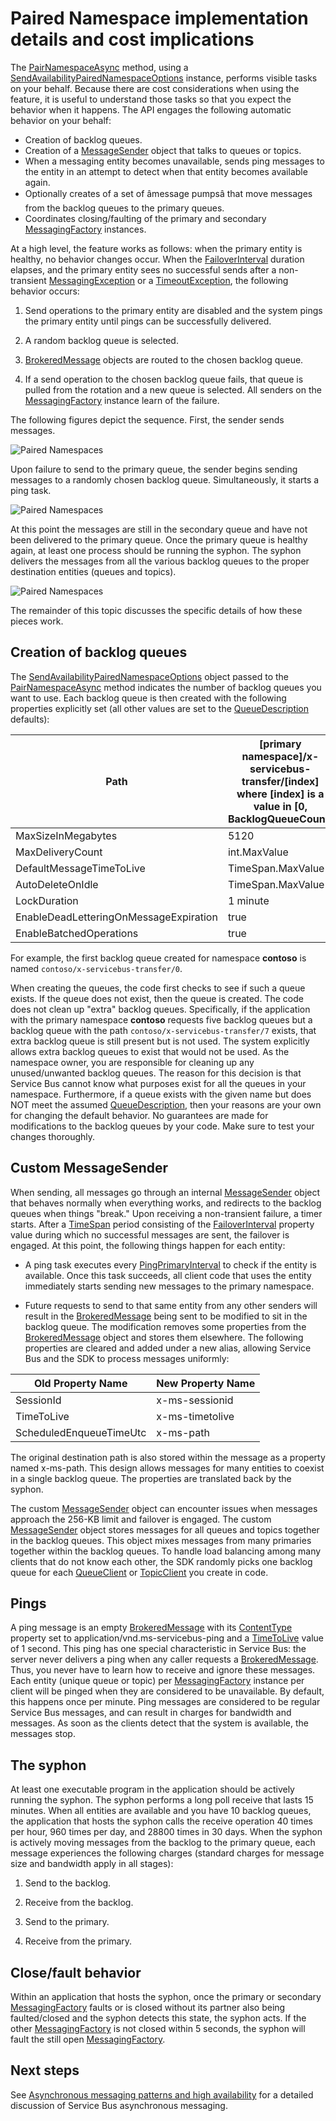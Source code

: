 <properties 
   pageTitle="Service Bus paired namespaces | Windows Azure"
   description="Paired namespace implementation details and cost"
   services="service-bus"
   documentationCenter="na"
   authors="sethmanheim"
   manager="timlt"
   editor="tysonn" /> 
<tags
	ms.service="service-bus"
	ms.date="12/28/2015"
	wacn.date=""/>

# Paired Namespace implementation details and cost implications

The [PairNamespaceAsync][] method, using a [SendAvailabilityPairedNamespaceOptions][] instance, performs visible tasks on your behalf. Because there are cost considerations when using the feature, it is useful to understand those tasks so that you expect the behavior when it happens. The API engages the following automatic behavior on your behalf:

-   Creation of backlog queues.
-   Creation of a [MessageSender][] object that talks to queues or topics.
-   When a messaging entity becomes unavailable, sends ping messages to the entity in an attempt to detect when that entity becomes available again.
-   Optionally creates of a set of âmessage pumpsâ that move messages from the backlog queues to the primary queues.
-   Coordinates closing/faulting of the primary and secondary [MessagingFactory][] instances.

At a high level, the feature works as follows: when the primary entity is healthy, no behavior changes occur. When the [FailoverInterval][] duration elapses, and the primary entity sees no successful sends after a non-transient [MessagingException][] or a [TimeoutException][], the following behavior occurs:

1.  Send operations to the primary entity are disabled and the system pings the primary entity until pings can be successfully delivered.

2.  A random backlog queue is selected.

3.  [BrokeredMessage][] objects are routed to the chosen backlog queue.

4.  If a send operation to the chosen backlog queue fails, that queue is pulled from the rotation and a new queue is selected. All senders on the [MessagingFactory][] instance learn of the failure.

The following figures depict the sequence. First, the sender sends messages.

![Paired Namespaces][0]

Upon failure to send to the primary queue, the sender begins sending messages to a randomly chosen backlog queue. Simultaneously, it starts a ping task.

![Paired Namespaces][1]

At this point the messages are still in the secondary queue and have not been delivered to the primary queue. Once the primary queue is healthy again, at least one process should be running the syphon. The syphon delivers the messages from all the various backlog queues to the proper destination entities (queues and topics).

![Paired Namespaces][2]

The remainder of this topic discusses the specific details of how these pieces work.

## Creation of backlog queues

The [SendAvailabilityPairedNamespaceOptions][] object passed to the [PairNamespaceAsync][] method indicates the number of backlog queues you want to use. Each backlog queue is then created with the following properties explicitly set (all other values are set to the [QueueDescription][] defaults):

| Path                                   | [primary namespace]/x-servicebus-transfer/[index] where [index] is a value in [0, BacklogQueueCount) |
|----------------------------------------|------------------------------------------------------------------------------------------------------|
| MaxSizeInMegabytes                     | 5120                                                                                                 |
| MaxDeliveryCount                       | int.MaxValue                                                                                         |
| DefaultMessageTimeToLive               | TimeSpan.MaxValue                                                                                    |
| AutoDeleteOnIdle                       | TimeSpan.MaxValue                                                                                    |
| LockDuration                           | 1 minute                                                                                             |
| EnableDeadLetteringOnMessageExpiration | true                                                                                                 |
| EnableBatchedOperations                | true                                                                                                 |

For example, the first backlog queue created for namespace **contoso** is named `contoso/x-servicebus-transfer/0`.

When creating the queues, the code first checks to see if such a queue exists. If the queue does not exist, then the queue is created. The code does not clean up "extra" backlog queues. Specifically, if the application with the primary namespace **contoso** requests five backlog queues but a backlog queue with the path `contoso/x-servicebus-transfer/7` exists, that extra backlog queue is still present but is not used. The system explicitly allows extra backlog queues to exist that would not be used. As the namespace owner, you are responsible for cleaning up any unused/unwanted backlog queues. The reason for this decision is that Service Bus cannot know what purposes exist for all the queues in your namespace. Furthermore, if a queue exists with the given name but does NOT meet the assumed [QueueDescription][], then your reasons are your own for changing the default behavior. No guarantees are made for modifications to the backlog queues by your code. Make sure to test your changes thoroughly.

## Custom MessageSender

When sending, all messages go through an internal [MessageSender][] object that behaves normally when everything works, and redirects to the backlog queues when things "break." Upon receiving a non-transient failure, a timer starts. After a [TimeSpan][] period consisting of the [FailoverInterval][] property value during which no successful messages are sent, the failover is engaged. At this point, the following things happen for each entity:

- A ping task executes every [PingPrimaryInterval][] to check if the entity is available. Once this task succeeds, all client code that uses the entity immediately starts sending new messages to the primary namespace.

- Future requests to send to that same entity from any other senders will result in the [BrokeredMessage][] being sent to be modified to sit in the backlog queue. The modification removes some properties from the [BrokeredMessage][] object and stores them elsewhere. The following properties are cleared and added under a new alias, allowing Service Bus and the SDK to process messages uniformly:

| Old Property Name       | New Property Name |
|-------------------------|-------------------|
| SessionId               | x-ms-sessionid    |
| TimeToLive              | x-ms-timetolive   |
| ScheduledEnqueueTimeUtc | x-ms-path         |

The original destination path is also stored within the message as a property named x-ms-path. This design allows messages for many entities to coexist in a single backlog queue. The properties are translated back by the syphon.

The custom [MessageSender][] object can encounter issues when messages approach the 256-KB limit and failover is engaged. The custom [MessageSender][] object stores messages for all queues and topics together in the backlog queues. This object mixes messages from many primaries together within the backlog queues. To handle load balancing among many clients that do not know each other, the SDK randomly picks one backlog queue for each [QueueClient][] or [TopicClient][] you create in code.

## Pings

A ping message is an empty [BrokeredMessage][] with its [ContentType][] property set to application/vnd.ms-servicebus-ping and a [TimeToLive][] value of 1 second. This ping has one special characteristic in Service Bus: the server never delivers a ping when any caller requests a [BrokeredMessage][]. Thus, you never have to learn how to receive and ignore these messages. Each entity (unique queue or topic) per [MessagingFactory][] instance per client will be pinged when they are considered to be unavailable. By default, this happens once per minute. Ping messages are considered to be regular Service Bus messages, and can result in charges for bandwidth and messages. As soon as the clients detect that the system is available, the messages stop.

## The syphon

At least one executable program in the application should be actively running the syphon. The syphon performs a long poll receive that lasts 15 minutes. When all entities are available and you have 10 backlog queues, the application that hosts the syphon calls the receive operation 40 times per hour, 960 times per day, and 28800 times in 30 days. When the syphon is actively moving messages from the backlog to the primary queue, each message experiences the following charges (standard charges for message size and bandwidth apply in all stages):

1.  Send to the backlog.

2.  Receive from the backlog.

3.  Send to the primary.

4.  Receive from the primary.

## Close/fault behavior

Within an application that hosts the syphon, once the primary or secondary [MessagingFactory][] faults or is closed without its partner also being faulted/closed and the syphon detects this state, the syphon acts. If the other [MessagingFactory][] is not closed within 5 seconds, the syphon will fault the still open [MessagingFactory][].

## Next steps

See [Asynchronous messaging patterns and high availability] for a detailed discussion of Service Bus asynchronous messaging. 

  [PairNamespaceAsync]: https://msdn.microsoft.com/zh-cn/library/azure/microsoft.servicebus.messaging.messagingfactory.pairnamespaceasync.aspx
  [SendAvailabilityPairedNamespaceOptions]: https://msdn.microsoft.com/zh-cn/library/azure/microsoft.servicebus.messaging.sendavailabilitypairednamespaceoptions.aspx
  [MessageSender]: https://msdn.microsoft.com/zh-cn/library/azure/microsoft.servicebus.messaging.messagesender.aspx
  [MessagingFactory]: https://msdn.microsoft.com/zh-cn/library/azure/microsoft.servicebus.messaging.messagingfactory.aspx
  [FailoverInterval]: https://msdn.microsoft.com/zh-cn/library/azure/microsoft.servicebus.messaging.pairednamespaceoptions.failoverinterval.aspx
  [MessagingException]: https://msdn.microsoft.com/zh-cn/library/azure/microsoft.servicebus.messaging.messagingexception.aspx
  [TimeoutException]: https://msdn.microsoft.com/zh-cn/library/azure/system.timeoutexception.aspx
  [BrokeredMessage]: https://msdn.microsoft.com/zh-cn/library/azure/microsoft.servicebus.messaging.brokeredmessage.aspx
  [QueueDescription]: https://msdn.microsoft.com/zh-cn/library/azure/microsoft.servicebus.messaging.queuedescription.aspx
  [TimeSpan]: https://msdn.microsoft.com/zh-cn/library/azure/system.timespan.aspx
  [PingPrimaryInterval]: https://msdn.microsoft.com/zh-cn/library/azure/microsoft.servicebus.messaging.sendavailabilitypairednamespaceoptions.pingprimaryinterval.aspx
  [QueueClient]: https://msdn.microsoft.com/zh-cn/library/azure/microsoft.servicebus.messaging.queueclient.aspx
  [TopicClient]: https://msdn.microsoft.com/zh-cn/library/azure/microsoft.servicebus.messaging.topicclient.aspx
  [ContentType]: https://msdn.microsoft.com/zh-cn/library/azure/microsoft.servicebus.messaging.brokeredmessage.contenttype.aspx
  [TimeToLive]: https://msdn.microsoft.com/zh-cn/library/azure/microsoft.servicebus.messaging.brokeredmessage.timetolive.aspx
  [Asynchronous messaging patterns and high availability]: service-bus-async-messaging.md
  [0]: ./media/service-bus-paired-namespaces/IC673405.png
  [1]: ./media/service-bus-paired-namespaces/IC673406.png
  [2]: ./media/service-bus-paired-namespaces/IC673407.png
